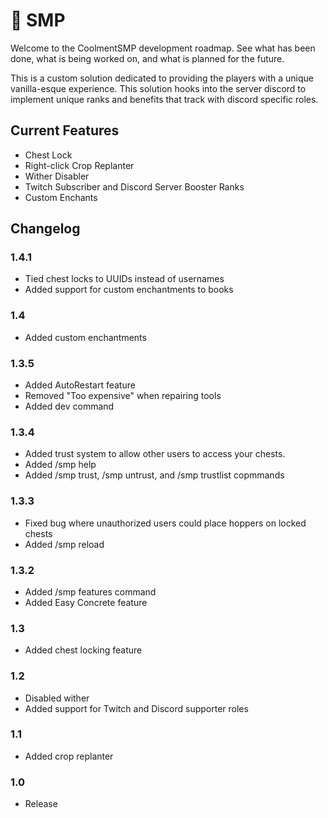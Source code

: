 # :hammer: SMP

Welcome to the CoolmentSMP development roadmap. See what has been done, what is being worked on, and what is planned for the future.

This is a custom solution dedicated to providing the players with a unique vanilla-esque experience. This solution hooks into the server discord to implement unique ranks and benefits that track with discord specific roles.

## Current Features

- Chest Lock
- Right-click Crop Replanter
- Wither Disabler
- Twitch Subscriber and Discord Server Booster Ranks
- Custom Enchants

## Changelog

### 1.4.1
- Tied chest locks to UUIDs instead of usernames
- Added support for custom enchantments to books

### 1.4
- Added custom enchantments

### 1.3.5
- Added AutoRestart feature
- Removed "Too expensive" when repairing tools
- Added dev command

### 1.3.4
- Added trust system to allow other users to access your chests.
- Added /smp help
- Added /smp trust, /smp untrust, and /smp trustlist copmmands

### 1.3.3
- Fixed bug where unauthorized users could place hoppers on locked chests
- Added /smp reload


### 1.3.2
- Added /smp features command
- Added Easy Concrete feature

### 1.3
- Added chest locking feature

### 1.2
- Disabled wither
- Added support for Twitch and Discord supporter roles

### 1.1
- Added crop replanter

### 1.0
- Release
